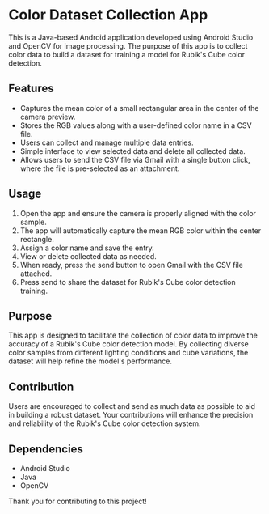 # Color Dataset Collection App

This is a Java-based Android application developed using Android Studio and OpenCV for image processing. The purpose of this app is to collect color data to build a dataset for training a model for Rubik's Cube color detection.

## Features

- Captures the mean color of a small rectangular area in the center of the camera preview.
- Stores the RGB values along with a user-defined color name in a CSV file.
- Users can collect and manage multiple data entries.
- Simple interface to view selected data and delete all collected data.
- Allows users to send the CSV file via Gmail with a single button click, where the file is pre-selected as an attachment.

## Usage

1. Open the app and ensure the camera is properly aligned with the color sample.
2. The app will automatically capture the mean RGB color within the center rectangle.
3. Assign a color name and save the entry.
4. View or delete collected data as needed.
5. When ready, press the send button to open Gmail with the CSV file attached.
6. Press send to share the dataset for Rubik's Cube color detection training.

## Purpose

This app is designed to facilitate the collection of color data to improve the accuracy of a Rubik's Cube color detection model. By collecting diverse color samples from different lighting conditions and cube variations, the dataset will help refine the model's performance.

## Contribution

Users are encouraged to collect and send as much data as possible to aid in building a robust dataset. Your contributions will enhance the precision and reliability of the Rubik's Cube color detection system.

## Dependencies

- Android Studio
- Java
- OpenCV

Thank you for contributing to this project!



